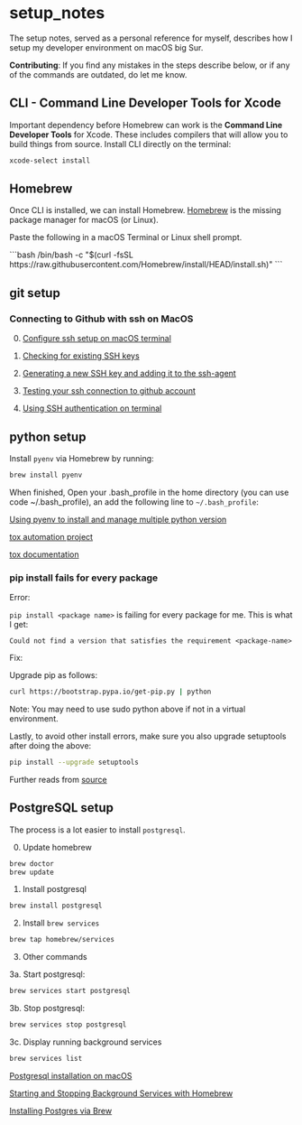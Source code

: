 <script>
function CopyToClipboard(containerid) {
    if (window.getSelection) {
        if (window.getSelection().empty) { // Chrome
            window.getSelection().empty();
        } else if (window.getSelection().removeAllRanges) { // Firefox
            window.getSelection().removeAllRanges();
        }
    } else if (document.selection) { // IE?
        document.selection.empty();
    }

    if (document.selection) {
        var range = document.body.createTextRange();
        range.moveToElementText(document.getElementById(containerid));
        range.select().createTextRange();
        document.execCommand("copy");
    } else if (window.getSelection) {
        var range = document.createRange();
        range.selectNode(document.getElementById(containerid));
        window.getSelection().addRange(range);
        document.execCommand("copy");
    }
}
</script>

# setup_notes
The setup notes, served as a personal reference for myself, describes how I setup my developer environment on macOS big
Sur. 


**Contributing**: If you find any mistakes in the steps describe below, or if any
of the commands are outdated, do let me know. 

## CLI - Command Line Developer Tools for Xcode

Important dependency before Homebrew can work is the **Command Line Developer
Tools** for Xcode. These includes compilers that will allow you to build things
from source. Install CLI directly on the terminal:

```bash
xcode-select install
```

## Homebrew 

Once CLI is installed, we can install Homebrew. [Homebrew](https://brew.sh) is
the missing package manager for macOS (or Linux). 


Paste the following in a macOS Terminal or Linux shell prompt. 
<div id="copyable", onclick="CopyToClickboard()">
```bash
/bin/bash -c "$(curl -fsSL
https://raw.githubusercontent.com/Homebrew/install/HEAD/install.sh)"
```
</div>





## git setup

### Connecting to Github with ssh on MacOS 

0. [Configure ssh setup on macOS terminal](http://kbroman.org/github_tutorial/pages/first_time.html)

1. [Checking for existing SSH keys](https://docs.github.com/en/free-pro-team@latest/github/authenticating-to-github/checking-for-existing-ssh-keys)

2. [Generating a new SSH key and adding it to the ssh-agent](https://docs.github.com/en/free-pro-team@latest/github/authenticating-to-github/generating-a-new-ssh-key-and-adding-it-to-the-ssh-agent)

3. [Testing your ssh connection to github account](https://docs.github.com/en/free-pro-team@latest/github/authenticating-to-github/testing-your-ssh-connection)

4. [Using SSH authentication on terminal](https://gist.github.com/ddeveloperr/1859fd395e7cb5832c59)

## python setup 

Install `pyenv` via Homebrew by running:

```bash
brew install pyenv
```

When finished, Open your .bash_profile in the home directory (you can use code ~/.bash_profile), an add the following line to `~/.bash_profile`:



[Using pyenv to install and manage multiple python version](https://anil.io/blog/python/pyenv/using-pyenv-to-install-multiple-python-versions-tox/)

[tox automation project](https://pypi.org/project/tox/)

[tox documentation](https://tox.readthedocs.io/en/latest/)


### pip install fails for every package

Error: 

`pip install <package name>` is failing for every package for me. This is what I get:

```
Could not find a version that satisfies the requirement <package-name>
```
Fix: 


Upgrade pip as follows:
```bash
curl https://bootstrap.pypa.io/get-pip.py | python
```

Note: You may need to use sudo python above if not in a virtual environment.


Lastly, to avoid other install errors, make sure you also upgrade setuptools after doing the above:

```bash
pip install --upgrade setuptools
```

Further reads from [source](https://stackoverflow.com/questions/49748063/pip-install-fails-for-every-package-could-not-find-a-version-that-satisfies/49748494#49748494)


## PostgreSQL setup 

The process is a lot easier to install `postgresql`.

0. Update homebrew 
```bash
brew doctor
brew update
```
1. Install postgresql 
```bash
brew install postgresql
````

2. Install `brew services`
```bash
brew tap homebrew/services
```
3. Other commands

3a. Start postgresql:
```bash
brew services start postgresql
```

3b. Stop postgresql: 
```bash
brew services stop postgresql 
```

3c. Display running background services
```bash
brew services list
```

[Postgresql installation on macOS](https://www.robinwieruch.de/postgres-sql-macos-setup)

[Starting and Stopping Background Services with Homebrew](https://thoughtbot.com/blog/starting-and-stopping-background-services-with-homebrew)

[Installing Postgres via Brew](https://gist.github.com/sgnl/609557ebacd3378f3b72)
